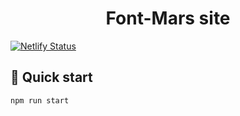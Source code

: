 <h1 align="center">
  Font-Mars site
</h1>

[![Netlify Status](https://api.netlify.com/api/v1/badges/04a78e6b-0425-4d3f-a1d9-f20bf733e813/deploy-status)](https://app.netlify.com/sites/font-mars/deploys)

## 🚀 Quick start

```shell
npm run start
```
